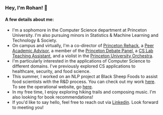 ### Hey, I'm Rohan! 👋

#### A few details about me:
- I'm a sophomore in the Computer Science department at Princeton University. I'm also pursuing minors in Statistics & Machine Learning and Technology & Society. 
- On campus and virtually, I'm a co-director of [Princeton Rehack](http://rehack.co), a [Peer Academic Advisor](https://forbescollege.princeton.edu/people/peer-academic-advisers-paa), a member of the [Princeton Debate Panel](http://debate.princeton.edu), a [CS Lab Teaching Assistant](http://labta.cs.princeton.edu), and a violist in the [Princeton University Orchestra](http://orchestra.princeton.edu). 
- I'm particularly interested in the applications of Computer Science to different domains. I've previously explored CS applications to healthcare, security, and food science.
- This summer, I worked on an NLP project at Black Sheep Foods to assist food scientists with the R&D process. You can check out my work [here](http://www.github.com/bcatoto/bsf). To see the operational website, go [here](http://shearlock.blacksheepfoods.com).
- In my free time, I enjoy exploring hiking trails and composing music. I'm also looking for book recommendations!
- If you'd like to say hello, feel free to reach out via [Linkedin](http://www.linkedin.com/in/rjinturkar). Look forward to meeting you!

<!--
**rjintu/rjintu** is a ✨ _special_ ✨ repository because its `README.md` (this file) appears on your GitHub profile.

Here are some ideas to get you started:

- 🔭 I’m currently working on ...
- 🌱 I’m currently learning ...
- 👯 I’m looking to collaborate on ...
- 🤔 I’m looking for help with ...
- 💬 Ask me about ...
- 📫 How to reach me: ...
- 😄 Pronouns: he/him/his
- ⚡ Fun fact: I'm a lefty and I have perfect pitch!
-->
